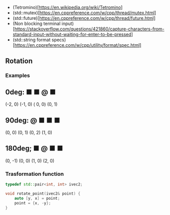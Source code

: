 - (Tetromino)[https://en.wikipedia.org/wiki/Tetromino]
- (std::mutex)[https://en.cppreference.com/w/cpp/thread/mutex.html]
- (std::future)[https://en.cppreference.com/w/cpp/thread/future.html]
- (Non blocking terminal input)[https://stackoverflow.com/questions/421860/capture-characters-from-standard-input-without-waiting-for-enter-to-be-pressed]
- (std::string format specs)[https://en.cppreference.com/w/cpp/utility/format/spec.html]

## Rotation
### Examples
0deg:
■
■
@ ■
--------------------
(-2, 0)
(-1, 0)
( 0, 0) (0, 1)

90deg:
@ ■ ■
■
--------------------
(0, 0) (0, 1) (0, 2)
(1, 0)

180deg;
■ @
  ■
  ■
--------------------
(0, -1) (0, 0)
        (1, 0)
        (2, 0)

### Trasformation function
```cxx
typedef std::pair<int, int> ivec2;

void rotate_point(ivec2& point) {
    auto [y, x] = point;
    point = {x, -y};
}
```
